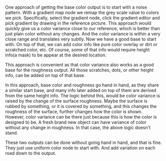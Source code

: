 One approach of getting the base color output is to start with a noise pattern. With a gradient map node we remap the grey scale value to colors we pick. Specifically, select the gradient node, click the gradient editor and pick gradient by drawing in the reference picture. This approach would quickly give us a color variance close to our reference, which is better than just plain color without any changes. And the color variance is within a very close range and translates very subtly. Now we have a good base to start with. On top of that, we can add color info like pure color overlay or dirt or scratched color, etc. Of course, some of that info would require height info(a mask) to be appear at the desired location.

This approach is convenient as that color variance also works as a good base for the roughness output. All those scratches, dots, or other height info, can be added on top of that base.

In this approach, base color and roughness go hand in hand, as they share a similar start base, and many info later added on top of them are derived from the same height info. The logic behind this, would be color variance is raised by the change of the surface roughness. Maybe the surface is rubbed by something, or it is covered by something, and this changes the roughness of the surface, further changes how the color is shown. However, color variance can be there just because this is how the color is designed to be. A fresh brand new object can have variance of color without any change in roughness. In that case, the above logic doesn't stand.

These two outputs can be done without going hand in hand, and that is fine. They just use uniform color node to start with. And add variation on each road down to the output.